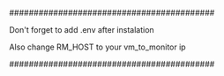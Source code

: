 ##########################################

Don't forget to add .env after instalation

Also change RM_HOST to your vm_to_monitor ip

##########################################
